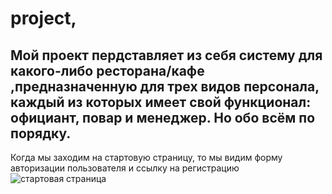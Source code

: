 # project,
Мой проект пердставляет из себя систему для какого-либо ресторана/кафе ,предназначенную для трех видов персонала, каждый из которых имеет свой функционал: официант, повар и менеджер.
Но обо всём по порядку.
------
Когда мы заходим на стартовую страницу, то мы видим форму авторизации пользователя и ссылку на регистрацию
![стартовая страница](http://s019.radikal.ru/i642/1706/65/012c0e2acab3.png)
